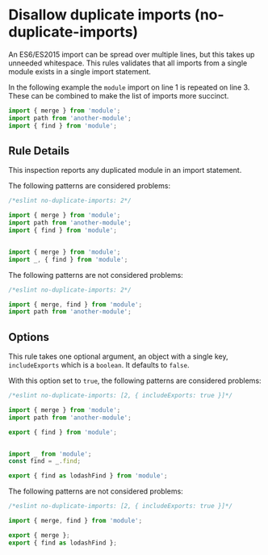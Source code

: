 # Disallow duplicate imports (no-duplicate-imports)

An ES6/ES2015 import can be spread over multiple lines, but this takes up unneeded whitespace. This rules validates that all imports from a single module exists in a single import statement.

In the following example the `module` import on line 1 is repeated on line 3. These can be combined to make the list of imports more succinct.

```js
import { merge } from 'module';
import path from 'another-module';
import { find } from 'module';
```

## Rule Details

This inspection reports any duplicated module in an import statement.

The following patterns are considered problems:

```js
/*eslint no-duplicate-imports: 2*/

import { merge } from 'module';
import path from 'another-module';
import { find } from 'module';


import { merge } from 'module';
import _, { find } from 'module';
```

The following patterns are not considered problems:

```js
/*eslint no-duplicate-imports: 2*/

import { merge, find } from 'module';
import path from 'another-module';
```

## Options

This rule takes one optional argument, an object with a single key, `includeExports` which is a `boolean`. It defaults to `false`.

With this option set to `true`, the following patterns are considered problems:

```js
/*eslint no-duplicate-imports: [2, { includeExports: true }]*/

import { merge } from 'module';
import path from 'another-module';

export { find } from 'module';


import _ from 'module';
const find = _.find;

export { find as lodashFind } from 'module';
```

The following patterns are not considered problems:

```js
/*eslint no-duplicate-imports: [2, { includeExports: true }]*/

import { merge, find } from 'module';

export { merge };
export { find as lodashFind };
```
